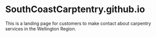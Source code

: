 # SouthCoastCarptentry.github.io
This is a landing page for customers to make contact about carpentry services in the Wellington Region.

